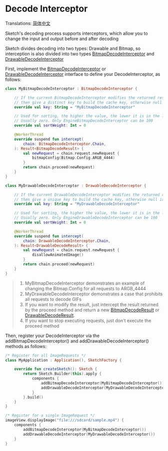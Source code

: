 # Decode Interceptor

Translations: [简体中文](decode_interceptor_zh.md)

Sketch's decoding process supports interceptors, which allow you to change the input and output
before and after decoding

Sketch divides decoding into two types: Drawable and Bitmap, so interception is also divided into
two types [BitmapDecodeInterceptor]
and [DrawableDecodeInterceptor]

First, implement the [BitmapDecodeInterceptor] or [DrawableDecodeInterceptor] interface to define
your DecodeInterceptor, as follows:

```kotlin
class MyBitmapDecodeInterceptor : BitmapDecodeInterceptor {

    // If the current BitmapDecodeInterceptor modifies the returned result and is only used for partial requests, 
    // then give a distinct key to build the cache key, otherwise null is fine
    override val key: String = "MyBitmapDecodeInterceptor"

    // Used for sorting, the higher the value, the lower it is in the list. The value range is 0 ~ 100. 
    // Usually zero. Only EngineBitmapDecodeInterceptor can be 100
    override val sortWeight: Int = 0

    @WorkerThread
    override suspend fun intercept(
        chain: BitmapDecodeInterceptor.Chain,
    ): Result<BitmapDecodeResult> {
        val newRequest = chain.request.newRequest {
            bitmapConfig(Bitmap.Config.ARGB_4444)
        }
        return chain.proceed(newRequest)
    }
}

class MyDrawableDecodeInterceptor : DrawableDecodeInterceptor {

    // If the current DrawableDecodeInterceptor modifies the returned result and is only used for part of the request, 
    // then give a unique key to build the cache key, otherwise null is fine
    override val key: String = "MyDrawableDecodeInterceptor"

    // Used for sorting, the higher the value, the lower it is in the list. The value range is 0 ~ 100. 
    // Usually zero. Only EngineDrawableDecodeInterceptor can be 100
    override val sortWeight: Int = 0

    @WorkerThread
    override suspend fun intercept(
        chain: DrawableDecodeInterceptor.Chain,
    ): Result<DrawableDecodeResult> {
        val newRequest = chain.request.newRequest {
            disallowAnimatedImage()
        }
        return chain.proceed(newRequest)
    }
}
```

> 1. MyBitmapDecodeInterceptor demonstrates an example of changing the Bitmap.Config for all
     requests to ARGB_4444
> 2. MyDrawableDecodeInterceptor demonstrates a case that prohibits all requests to decode GIFs
> 3. If you want to modify the result, just intercept the result returned by the proceed method and
     return a new [BitmapDecodeResult] or [DrawableDecodeResult].
> 4. If you want to stop executing requests, just don't execute the proceed method

Then, register your DecodeInterceptor via the addBitmapDecodeInterceptor() and
addDrawableDecodeInterceptor() methods as follows:

```kotlin
/* Register for all ImageRequests */
class MyApplication : Application(), SketchFactory {

    override fun createSketch(): Sketch {
        return Sketch.Builder(this).apply {
            components {
                addBitmapDecodeInterceptor(MyBitmapDecodeInterceptor())
                addDrawableDecodeInterceptor(MyDrawableDecodeInterceptor())
            }
        }.build()
    }
}

/* Register for a single ImageRequest */
imageView.displayImage("file:///sdcard/sample.mp4") {
    components {
        addBitmapDecodeInterceptor(MyBitmapDecodeInterceptor())
        addDrawableDecodeInterceptor(MyDrawableDecodeInterceptor())
    }
}
```

[BitmapDecodeInterceptor]: ../../sketch-core/src/main/kotlin/com/github/panpf/sketch/decode/BitmapDecodeInterceptor.kt

[DrawableDecodeInterceptor]: ../../sketch-core/src/main/kotlin/com/github/panpf/sketch/decode/DrawableDecodeInterceptor.kt

[BitmapDecodeResult]: ../../sketch-core/src/main/kotlin/com/github/panpf/sketch/decode/BitmapDecodeResult.kt

[DrawableDecodeResult]: ../../sketch-core/src/main/kotlin/com/github/panpf/sketch/decode/DrawableDecodeResult.kt

[ImageRequest]: ../../sketch-core/src/main/kotlin/com/github/panpf/sketch/request/ImageRequest.kt